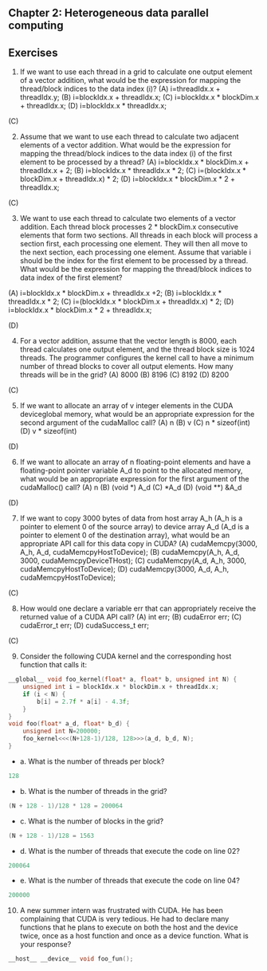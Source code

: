 ## Chapter 2: Heterogeneous data parallel computing



## Exercises

1. If we want to use each thread in a grid to calculate one output element of a vector addition, what would be the expression for mapping the thread/block indices to the data index (i)?
(A) i=threadIdx.x + threadIdx.y;
(B) i=blockIdx.x + threadIdx.x;
(C) i=blockIdx.x * blockDim.x + threadIdx.x;
(D) i=blockIdx.x * threadIdx.x;

(C)

2. Assume that we want to use each thread to calculate two adjacent elements of a vector addition. What would be the expression for mapping the thread/block indices to the data index (i) of the first element to be processed by a thread?
(A) i=blockIdx.x * blockDim.x + threadIdx.x + 2;
(B) i=blockIdx.x * threadIdx.x * 2; 
(C) i=(blockIdx.x * blockDim.x + threadIdx.x) * 2;
(D) i=blockIdx.x * blockDim.x * 2 + threadIdx.x;

(C)

3. We want to use each thread to calculate two elements of a vector addition. Each thread block processes 2 * blockDim.x consecutive elements that form two sections. All threads in each block will process a section first, each processing one element. They will then all move to the next section, each processing one element. Assume that variable i should be the index for the first element to be processed by a thread. What would be the expression for mapping the thread/block indices to data index of the first element?

(A) i=blockIdx.x * blockDim.x + threadIdx.x +2;
(B) i=blockIdx.x * threadIdx.x * 2;
(C) i=(blockIdx.x * blockDim.x + threadIdx.x) * 2;
(D) i=blockIdx.x * blockDim.x * 2 + threadIdx.x;

(D)

4. For a vector addition, assume that the vector length is 8000, each thread calculates one output element, and the thread block size is 1024 threads. The programmer configures the kernel call to have a minimum number of thread blocks to cover all output elements. How many threads will be in the grid?
(A) 8000
(B) 8196
(C) 8192
(D) 8200

(C)

5. If we want to allocate an array of v integer elements in the CUDA deviceglobal memory, what would be an appropriate expression for the second argument of the cudaMalloc call?
(A) n
(B) v
(C) n * sizeof(int)
(D) v * sizeof(int)

(D)

6. If we want to allocate an array of n floating-point elements and have a floating-point pointer variable A_d to point to the allocated memory, what would be an appropriate expression for the first argument of the cudaMalloc() call?
(A) n
(B) (void *) A_d
(C) *A_d
(D) (void **) &A_d

(D)

7. If we want to copy 3000 bytes of data from host array A_h (A_h is a pointer to element 0 of the source array) to device array A_d (A_d is a pointer to element 0 of the destination array), what would be an appropriate API call for this data copy in CUDA?
(A) cudaMemcpy(3000, A_h, A_d, cudaMemcpyHostToDevice);
(B) cudaMemcpy(A_h, A_d, 3000, cudaMemcpyDeviceTHost);
(C) cudaMemcpy(A_d, A_h, 3000, cudaMemcpyHostToDevice);
(D) cudaMemcpy(3000, A_d, A_h, cudaMemcpyHostToDevice);

(C)

8. How would one declare a variable err that can appropriately receive the returned value of a CUDA API call?
(A) int err;
(B) cudaError err;
(C) cudaError_t err;
(D) cudaSuccess_t err;

(C)

9. Consider the following CUDA kernel and the corresponding host function that calls it:
```c
__global__ void foo_kernel(float* a, float* b, unsigned int N) {
    unsigned int i = blockIdx.x * blockDim.x + threadIdx.x;
    if (i < N) {
        b[i] = 2.7f * a[i] - 4.3f;
    }
}
void foo(float* a_d, float* b_d) {
    unsigned int N=200000;
    foo_kernel<<<(N+128-1)/128, 128>>>(a_d, b_d, N);
}
```

- a. What is the number of threads per block?
```c
128
```
- b. What is the number of threads in the grid?
```c
(N + 128 - 1)/128 * 128 = 200064
```
- c. What is the number of blocks in the grid?
```c
(N + 128 - 1)/128 = 1563
```
- d. What is the number of threads that execute the code on line 02?
```c
200064
```
- e. What is the number of threads that execute the code on line 04?
```c
200000
```

10. A new summer intern was frustrated with CUDA. He has been complaining that CUDA is very tedious. He had to declare many functions that he plans to execute on both the host and the device twice, once as a host function and once as a device function. What is your response?

```c
__host__ __device__ void foo_fun();
```
